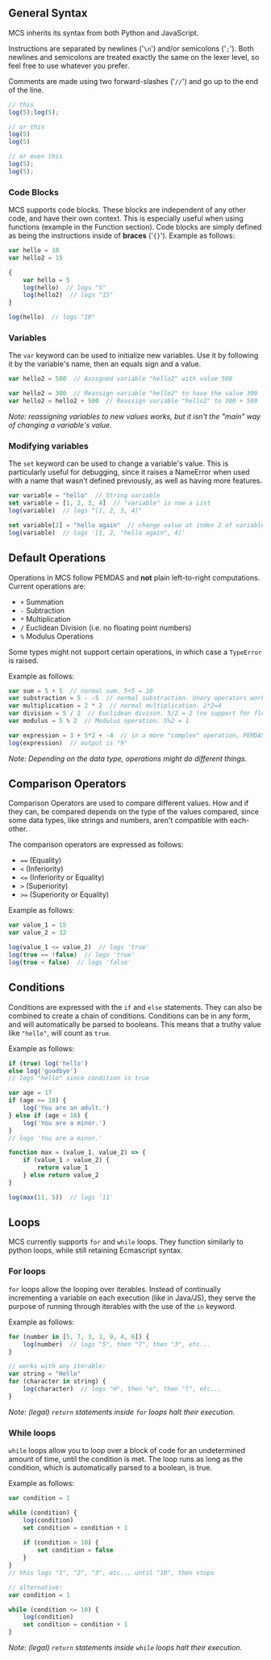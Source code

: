 ## General Syntax
MCS inherits its syntax from both Python and JavaScript.

Instructions are separated by newlines ('``\n``') and/or semicolons ('``;``').
Both newlines and semicolons are treated exactly the same on the lexer level,
so feel free to use whatever you prefer.

Comments are made using two forward-slashes ('``//``') and go up to the end of the line.
```js
// this
log(5);log(5);

// or this
log(5)
log(5)

// or even this
log(5);
log(5);
```

### Code Blocks
MCS supports code blocks. These blocks are independent of any other code, and have their own context.
This is especially useful when using functions (example in the Function section).
Code blocks are simply defined as being the instructions inside of **braces** ('``{}``').
Example as follows:
```js
var hello = 10
var hello2 = 15

{
    var hello = 5
    log(hello)  // logs "5"
    log(hello2)  // logs "15"
}

log(hello)  // logs "10"
```

### Variables
The ``var`` keyword can be used to initialize new variables.
Use it by following it by the variable's name, then an equals sign and a value.

```js
var hello2 = 500  // Assigned variable "hello2" with value 500

var hello2 = 300  // Reassign variable "hello2" to have the value 300
var hello2 = hello2 + 500  // Reassign variable "hello2" to 300 + 500
```
_Note: reassigning variables to new values works,
but it isn't the "main" way of changing a variable's value._


### Modifying variables
The ``set`` keyword can be used to change a variable's value. This is particularly
useful for debugging, since it raises a NameError when used with a name that wasn't defined
previously, as well as having more features.

```js
var variable = "hello"  // String variable
set variable = [1, 2, 3, 4]  // "variable" is now a List
log(variable)  // logs "[1, 2, 3, 4]"

set variable[2] = "hello again"  // change value at index 2 of variable
log(variable)  // logs '[1, 2, "hello again", 4]'
```

## Default Operations
Operations in MCS follow PEMDAS and **not** plain left-to-right computations.
Current operations are:
- ``+`` Summation
- ``-`` Subtraction
- ``*`` Multiplication
- ``/`` Euclidean Division (i.e. no floating point numbers)
- ``%`` Modulus Operations

Some types might not support certain operations, in which case a ``TypeError`` is raised.

Example as follows:
```js
var sum = 5 + 5  // normal sum. 5+5 = 10
var substraction = 5 - -5  // normal substraction. Unary operators work, so 5 - -5 = 10
var multiplication = 2 * 2  // normal multiplication. 2*2=4
var division = 5 / 2  // Euclidean divison. 5/2 = 2 (no support for floating point numbers)
var modulus = 5 % 2  // Modulus operation. 5%2 = 1

var expression = 3 + 5*2 + -4  // in a more "complex" operation, PEMDAS is applied.
log(expression)  // output is "9"
```
_Note: Depending on the data type, operations might do different things._

## Comparison Operators
Comparison Operators are used to compare different values.
How and if they can, be compared depends on the type of the values compared,
since some data types, like strings and numbers, aren't compatible with each-other.

The comparison operators are expressed as follows:
- ``==`` (Equality)
- ``<``  (Inferiority)
- ``<=`` (Inferiority or Equality)
- ``>``  (Superiority)
- ``>=`` (Superiority or Equality)

Example as follows:
```js
var value_1 = 15
var value_2 = 32

log(value_1 <= value_2)  // logs 'true'
log(true == !false)  // logs 'true'
log(true < false)  // logs 'false'
```

## Conditions
Conditions are expressed with the ``if`` and ``else`` statements.
They can also be combined to create a chain of conditions.
Conditions can be in any form, and will automatically be parsed to booleans.
This means that a truthy value like ``"hello"``, will count as ``true``.

Example as follows:
```js
if (true) log('hello')
else log('goodbye')
// logs "hello" since condition is true

var age = 17
if (age >= 18) {
    log('You are an adult.')
} else if (age < 18) {
    log('You are a minor.')
}
// logs 'You are a minor.'

function max = (value_1, value_2) => {
    if (value_1 > value_2) {
        return value_1
    } else return value_2
}

log(max(11, 5))  // logs '11'
```

## Loops
MCS currently supports ``for`` and ``while`` loops. They function similarly to python loops,
while still retaining Ecmascript syntax.

### For loops
``for`` loops allow the looping over iterables.
Instead of continually incrementing a variable on each execution (like in Java/JS),
they serve the purpose of running through iterables with the use of the ``in`` keyword.

Example as follows:
```js
for (number in [5, 7, 3, 1, 9, 4, 6]) {
    log(number)  // logs "5", then "7", then "3", etc...
}

// works with any iterable:
var string = "Hello"
for (character in string) {
    log(character)  // logs "H", then "e", then "l", etc...
}
```
_Note: (legal) ``return`` statements inside ``for`` loops halt their execution._

### While loops
``while`` loops allow you to loop over a block of code for an undetermined amount of
time, until the condition is met. The loop runs as long as the condition,
which is automatically parsed to a boolean, is true.

Example as follows:

```js
var condition = 1

while (condition) {
    log(condition)
    set condition = condition + 1
    
    if (condition > 10) {
        set condition = false
    }
}
// this logs "1", "2", "3", etc... until "10", then stops

// alternative:
var condition = 1

while (condition <= 10) {
    log(condition)
    set condition = condition + 1
}
```
_Note: (legal) ``return`` statements inside ``while`` loops halt their execution._